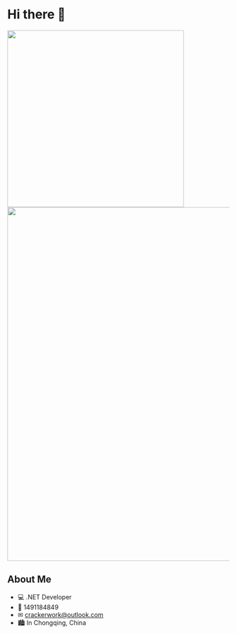 # Hi there 👋

<img align="center" width="400" src="https://github-readme-stats.vercel.app/api?username=hedonghua&theme=transparent&include_all_commits=true&show_icons=true&hide_border=true" />

<img width="800" src="https://github-readme-activity-graph.vercel.app/graph?username=hedonghua&theme=github-compact&hide_border=true&area=true" />

## About Me

- 💻 .NET Developer
- 🐧 1491184849
- ✉︎ crackerwork@outlook.com
- 🏙 In Chongqing, China
